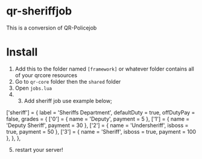 # qr-sheriffjob
This is a conversion of QR-Policejob


# Install
1. Add this to the folder named `[framework]` or whatever folder contains all of your qrcore resources
2. Go to `qr-core` folder then the `shared` folder
3. Open `jobs.lua`
4. 3. Add sheriff job use example below;

['sheriff'] = {
    label = 'Sheriffs Department',
        defaultDuty = true,
        offDutyPay = false,
    grades = {
        ['0'] = {
            name = 'Deputy',
            payment = 5
        },
        ['1'] = {
            name = 'Deputy Sheriff',
            payment = 30
        },
        ['2'] = {
            name = 'Undersheriff',
            isboss = true,
            payment = 50
        },
        ['3'] = {
            name = 'Sheriff',
            isboss = true,
            payment = 100
        },
    },
},

5. restart your server!
